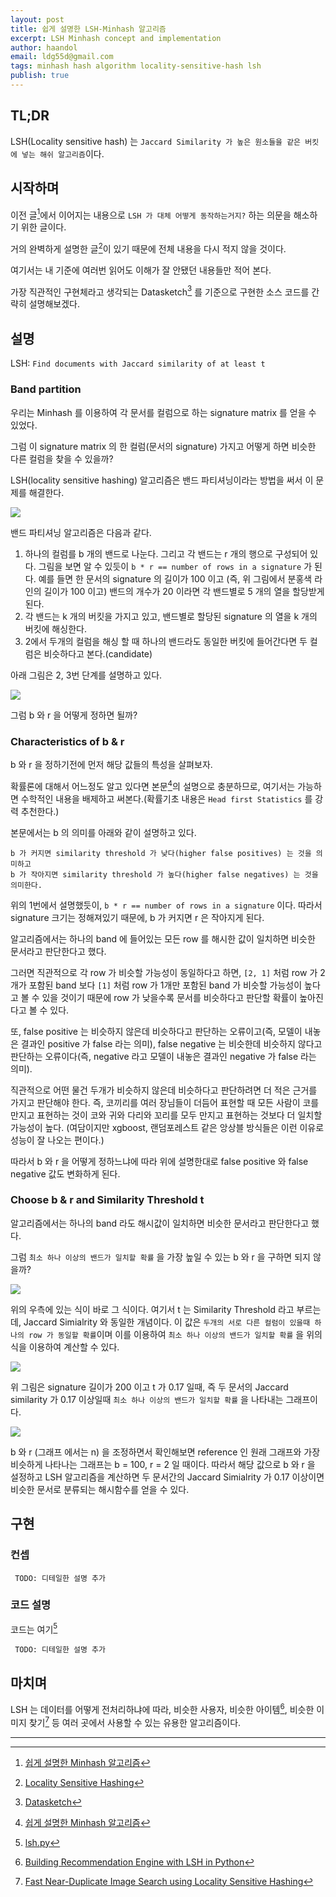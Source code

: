 ```yaml
---
layout: post
title: 쉽게 설명한 LSH-Minhash 알고리즘
excerpt: LSH Minhash concept and implementation
author: haandol
email: ldg55d@gmail.com
tags: minhash hash algorithm locality-sensitive-hash lsh
publish: true
---
```


## TL;DR

LSH(Locality sensitive hash) 는 `Jaccard Similarity 가 높은 원소들을 같은 버킷에 넣는 해쉬 알고리즘`이다.

## 시작하며

이전 글[^1]에서 이어지는 내용으로 `LSH 가 대체 어떻게 동작하는거지?` 하는 의문을 해소하기 위한 글이다.

거의 완벽하게 설명한 글[^2]이 있기 때문에 전체 내용을 다시 적지 않을 것이다.

여기서는 내 기준에 여러번 읽어도 이해가 잘 안됐던 내용들만 적어 본다.

가장 직관적인 구현체라고 생각되는 Datasketch[^3] 를 기준으로 구현한 소스 코드를 간략히 설명해보겠다.

## 설명

LSH: `Find documents with Jaccard similarity of at least t`

### Band partition

우리는 Minhash 를 이용하여 각 문서를 컬럼으로 하는 signature matrix 를 얻을 수 있었다.

그럼 이 signature matrix 의 한 컬럼(문서의 signature) 가지고 어떻게 하면 비슷한 다른 컬럼을 찾을 수 있을까?

LSH(locality sensitive hashing) 알고리즘은 밴드 파티셔닝이라는 방법을 써서 이 문제를 해결한다.

![](https://cdn-images-1.medium.com/max/2400/1*0fyOrHUWlynkNNfCQaN5NQ.png)

밴드 파티셔닝 알고리즘은 다음과 같다.

1. 하나의 컬럼를 b 개의 밴드로 나눈다. 그리고 각 밴드는 r 개의 행으로 구성되어 있다. 그림을 보면 알 수 있듯이 `b * r == number of rows in a signature` 가 된다.
예를 들면 한 문서의 signature 의 길이가 100 이고 (즉, 위 그림에서 분홍색 라인의 길이가 100 이고) 밴드의 개수가 20 이라면 각 밴드별로 5 개의 열을 할당받게 된다.
2. 각 밴드는 k 개의 버킷을 가지고 있고, 밴드별로 할당된 signature 의 열을 k 개의 버킷에 해싱한다.
3. 2에서 두개의 컬럼을 해싱 할 때 하나의 밴드라도 동일한 버킷에 들어간다면 두 컬럼은 비슷하다고 본다.(candidate)

아래 그림은 2, 3번 단계를 설명하고 있다.

![](https://cdn-images-1.medium.com/max/1800/1*NdAEYKfMLikerNpXjXv8FQ.png)

그럼 b 와 r 을 어떻게 정하면 될까?

### Characteristics of b & r

b 와 r 을 정하기전에 먼저 해당 값들의 특성을 살펴보자. 

확률론에 대해서 어느정도 알고 있다면 본문[^1]의 설명으로 충분하므로, 여기서는 가능하면 수학적인 내용을 배제하고 써본다.(확률기초 내용은 `Head first Statistics` 를 강력 추천한다.)

본문에서는 b 의 의미를 아래와 같이 설명하고 있다.

```
b 가 커지면 similarity threshold 가 낮다(higher false positives) 는 것을 의미하고
b 가 작아지면 similarity threshold 가 높다(higher false negatives) 는 것을 의미한다.
```

위의 1번에서 설명했듯이, `b * r == number of rows in a signature` 이다. 따라서 signature 크기는 정해져있기 때문에, b 가 커지면 r 은 작아지게 된다.

알고리즘에서는 하나의 band 에 들어있는 모든 row 를 해시한 값이 일치하면 비슷한 문서라고 판단한다고 했다. 

그러면 직관적으로 각 row 가 비슷할 가능성이 동일하다고 하면, `[2, 1]` 처럼 row 가 2개가 포함된 band 보다 `[1]` 처럼 row 가 1개만 포함된 band 가 비슷할 가능성이 높다고 볼 수 있을 것이기 때문에 row 가 낮을수록 문서를 비슷하다고 판단할 확률이 높아진다고 볼 수 있다.

또, false positive 는 비슷하지 않은데 비슷하다고 판단하는 오류이고(즉, 모델이 내놓은 결과인 positive 가 false 라는 의미), false negative 는 비슷한데 비슷하지 않다고 판단하는 오류이다(즉, negative 라고 모델이 내놓은 결과인 negative 가 false 라는 의미).

직관적으로 어떤 물건 두개가 비슷하지 않은데 비슷하다고 판단하려면 더 적은 근거를 가지고 판단해야 한다. 즉, 코끼리를 여러 장님들이 더듬어 표현할 때 모든 사람이 코를 만지고 표현하는 것이 코와 귀와 다리와 꼬리를 모두 만지고 표현하는 것보다 더 일치할 가능성이 높다. (여담이지만 xgboost, 랜덤포레스트 같은 앙상블 방식들은 이런 이유로 성능이 잘 나오는 편이다.)

따라서 b 와 r 을 어떻게 정하느냐에 따라 위에 설명한대로 false positive 와 false negative 값도 변화하게 된다.


### Choose b & r and Similarity Threshold t

알고리즘에서는 하나의 band 라도 해시값이 일치하면 비슷한 문서라고 판단한다고 했다.

그럼 `최소 하나 이상의 밴드가 일치할 확률` 을 가장 높일 수 있는 b 와 r 을 구하면 되지 않을까?

![](https://cdn-images-1.medium.com/max/2400/1*BfydUdTowQIF_KeHHOyJfw.png)

위의 우측에 있는 식이 바로 그 식이다. 여기서 t 는 Similarity Threshold 라고 부르는데, Jaccard Simialrity 와 동일한 개념이다. 이 값은 `두개의 서로 다른 컬럼이 있을때 하나의 row 가 동일할 확률`이며 이를 이용하여 `최소 하나 이상의 밴드가 일치할 확률` 을 위의 식을 이용하여 계산할 수 있다.

![](https://cdn-images-1.medium.com/max/2400/1*uwETMfQzcx_cRgj4hQBC7g.png)

위 그림은 signature 길이가 200 이고 t 가 0.17 일때, 즉 두 문서의 Jaccard similarity 가 0.17 이상일때 `최소 하나 이상의 밴드가 일치할 확률` 을 나타내는 그래프이다.

![](https://cdn-images-1.medium.com/max/2400/1*PBwrCCquPw2MM0_m6zcDNQ.png)

b 와 r (그래프 에서는 n) 을 조정하면서 확인해보면 reference 인 원래 그래프와 가장 비슷하게 나타나는 그래프는 b = 100, r = 2 일 때이다. 따라서 해당 값으로 b 와 r 을 설정하고 LSH 알고리즘을 계산하면 두 문서간의 Jaccard Simialrity 가 0.17 이상이면 비슷한 문서로 분류되는 해시함수를 얻을 수 있다.

## 구현

### 컨셉

``` TODO: 디테일한 설명 추가```

### 코드 설명

코드는 여기[^4]

``` TODO: 디테일한 설명 추가```

## 마치며

LSH 는 데이터를 어떻게 전처리하냐에 따라,
비슷한 사용자, 비슷한 아이템[^5], 비슷한 이미지 찾기[^6] 등 여러 곳에서 사용할 수 있는 유용한 알고리즘이다.

----

[^1]: [쉽게 설명한 Minhash 알고리즘](https://haandol.github.io/2019/05/25/minhash-algorithm-explained.html)
[^2]: [Locality Sensitive Hashing](https://towardsdatascience.com/understanding-locality-sensitive-hashing-49f6d1f6134)
[^3]: [Datasketch](https://github.com/ekzhu/datasketch)
[^4]: [lsh.py](https://github.com/haandol/lsh-minhash-tutorial/blob/master/lsh.py)
[^5]: [Building Recommendation Engine with LSH in Python](https://www.learndatasci.com/tutorials/building-recommendation-engine-locality-sensitive-hashing-lsh-python/)
[^6]: [Fast Near-Duplicate Image Search using Locality Sensitive Hashing](https://towardsdatascience.com/fast-near-duplicate-image-search-using-locality-sensitive-hashing-d4c16058efcb)